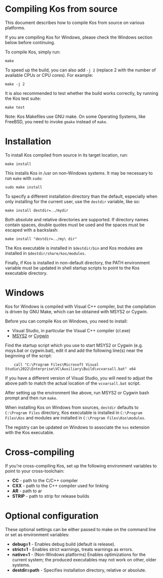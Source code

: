 Compiling Kos from source
=========================

This document describes how to compile Kos from source on various platforms.

If you are compiling Kos for Windows, please check the Windows section below
before continuing.

To compile Kos, simply run:

    make

To speed up the build, you can also add `-j 2` (replace 2 with the number of
available CPUs or CPU cores).  For example:

    make -j 2

It is also recommended to test whether the build works correctly, by running
the Kos test suite:

    make test

Note: Kos Makefiles use GNU make.  On some Operating Systems, like FreeBSD, you
need to invoke `gmake` instead of `make`.


Installation
============

To install Kos compiled from source in its target location, run:

    make install

This installs Kos in /usr on non-Windows systems.  It may be necessary
to run `make` with `sudo`:

    sudo make install

To specify a different installation directory than the default, especially
when only installing for the current user, use the `destdir` variable,
like so:

    make install destdir=../mydir

Both absolute and relative directories are supported.  If directory names
contain spaces, double quotes must be used and the spaces must be escaped
with a backslash:

    make install "destdir=../my\ dir"

The Kos executable is installed in `$destdir/bin` and Kos modules are installed
in `$destdir/share/kos/modules`.

Finally, if Kos is installed in non-default directory, the PATH environment
variable must be updated in shell startup scripts to point to the Kos
executable directory.


Windows
=======

Kos for Windows is compiled with Visual C++ compiler, but the compilation is
driven by GNU Make, which can be obtained with MSYS2 or Cygwin.

Before you can compile Kos on Windows, you need to install:

* Visual Studio, in particular the Visual C++ compiler (cl.exe)
* [MSYS2](http://www.msys2.org) or [Cygwin](http://www.cygwin.com)

Find the startup script which you use to start MSYS2 or Cygwin (e.g. msys.bat
or cygwin.bat), edit it and add the following line(s) near the beginning of
the script:

        call "C:\Program Files\Microsoft Visual Studio\2022\Enterprise\VC\Auxiliary\Build\vcvarsall.bat" x64

If you have a different version of Visual Studio, you will need to adjust the
above path to match the actual location of the `vcvarsall.bat` script.

After setting up the environment like above, run MSYS2 or Cygwin bash
prompt and then run `make`.

When installing Kos on Windows from sources, `destdir` defaults to `C:\Program Files`
directory, Kos executable is installed in `C:\Program Files\Kos` and
modules are installed in `C:\Program Files\Kos\modules`.

The registry can be updated on Windows to associate the `kos` extension
with the Kos executable.


Cross-compiling
===============

If you're cross-compiling Kos, set up the following environment variables to
point to your cross-toolchain:

* **CC** - path to the C/C++ compiler
* **CXX** - path to the C++ compiler used for linking
* **AR** - path to ar
* **STRIP** - path to strip for release builds


Optional configuration
======================

These optional settings can be either passed to make on the command line or
set as environment variables:

* **debug=1** - Enables debug build (default is release).
* **strict=1** - Enables strict warnings, treats warnings as errors.
* **native=1** - (Non-Windows platforms) Enables optimizations for the
current system; the produced executables may not work on other, older systems.
* **destdir=path** - Specifies installation directory, relative or absolute.
